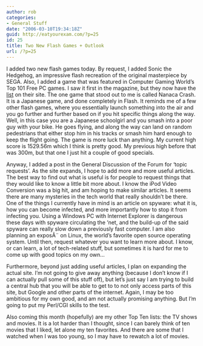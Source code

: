```yaml
---
author: rob
categories:
- General Stuff
date: "2006-03-10T19:34:18Z"
guid: http://eatyourexam.com/?p=25
id: 25
title: Two New Flash Games + Outlook
url: /?p=25
---
```

I added two new flash games today. By request, I added Sonic the Hedgehog, an impressive flash recreation of the original masterpiece by SEGA. Also, I added a game that was featured in Computer Gaming World&#8217;s Top 101 Free PC games. I saw it first in the magazine, but they now have the <a title="CGW Top 101 Free Games" target="_blank" href="http://www.1up.com/do/feature?cId=3148013">list</a> on their site. The one game that stood out to me is called Nanaca Crash. It is a Japanese game, and done completely in Flash. It reminds me of a few other flash games, where you essentially launch something into the air and you go further and further based on if you hit specific things along the way. Well, in this case you are a Japanese schoolgirl and you smash into a poor guy with your bike. He goes flying, and along the way can land on random pedestrians that either stop him in his tracks or smash him hard enough to keep the flight going. The game is more luck than anything. My current high score is 1529.56m which I think is pretty good. My previous high before that was 300m, but that one I just hit a couple of good specials.

Anyway, I added a post in the General Discussion of the Forum for &#8216;topic requests&#8217;. As the site expands, I hope to add more and more useful articles. The best way to find out what is useful is for people to request things that they would like to know a little bit more about. I know the iPod Video Conversion was a big hit, and am hoping to make similar articles. It seems there are many mysteries in the tech world that really shouldn&#8217;t be there. One of the things I currently have in mind is an article on spyware: what it is, how you can become infected, and more importantly how to stop it from infecting you. Using a Windows PC with Internet Explorer is dangerous these days with spyware circulating the &#8216;net, and the build-up of the said spyware can really slow down a previously fast computer. I am also planning an exposÃ¨ on Linux, the world&#8217;s favorite open source operating system. Until then, request whatever you want to learn more about. I know, or can learn, a lot of tech-related stuff, but sometimes it is hard for me to come up with good topics on my own&#8230;

Furthermore, beyond just adding useful articles, I plan on expanding the actual site. I&#8217;m not going to give away anything (because I don&#8217;t know if I can actually pull some of this stuff off), but let&#8217;s just say I am trying to build a central hub that you will be able to get to to not only access parts of this site, but Google and other parts of the internet. Again, I may be too ambitious for my own good, and am not actually promising anything. But I&#8217;m going to put my Perl/CGI skills to the test.

Also coming this month (hopefully) are my other Top Ten lists: the TV shows and movies. It is a lot harder than I thought, since I can barely think of ten movies that I liked, let alone my ten favorites. And there are some that I watched when I was too young, so I may have to rewatch a lot of movies.